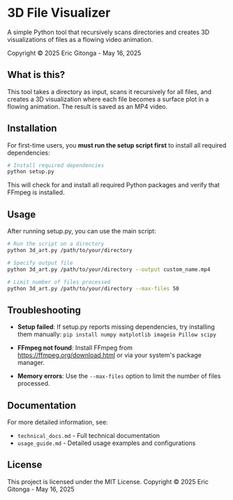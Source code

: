 # 3D File Visualizer

A simple Python tool that recursively scans directories and creates 3D visualizations of files as a flowing video animation.

Copyright © 2025 Eric Gitonga - May 16, 2025

## What is this?

This tool takes a directory as input, scans it recursively for all files, and creates a 3D visualization where each file becomes a surface plot in a flowing animation. The result is saved as an MP4 video.

## Installation

For first-time users, you **must run the setup script first** to install all required dependencies:

```bash
# Install required dependencies
python setup.py
```

This will check for and install all required Python packages and verify that FFmpeg is installed.

## Usage

After running setup.py, you can use the main script:

```bash
# Run the script on a directory
python 3d_art.py /path/to/your/directory

# Specify output file
python 3d_art.py /path/to/your/directory --output custom_name.mp4

# Limit number of files processed
python 3d_art.py /path/to/your/directory --max-files 50
```

## Troubleshooting

- **Setup failed**: If setup.py reports missing dependencies, try installing them manually: `pip install numpy matplotlib imageio Pillow scipy`

- **FFmpeg not found**: Install FFmpeg from https://ffmpeg.org/download.html or via your system's package manager.

- **Memory errors**: Use the `--max-files` option to limit the number of files processed.

## Documentation

For more detailed information, see:

- `technical_docs.md` - Full technical documentation
- `usage_guide.md` - Detailed usage examples and configurations

## License

This project is licensed under the MIT License. Copyright © 2025 Eric Gitonga - May 16, 2025
